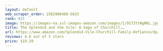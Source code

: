 ```yaml
---
layout: default 
﻿web_scraper_order: 1582906460-5633
rank: #15
image: https://images-na.ssl-images-amazon.com/images/I/9172ttNgNKL.jpg
title: The Splendid and the Vile: A Saga of Churchill,…
url: https://www.amazon.com/Splendid-Vile-Churchill-Family-Defiance/dp/0385348711/ref=zg_mw_books_15?_encoding=UTF8&psc=1&refRID=TBMNK4Y038MCV8ZD423X
reviews: 4.6 out of 5 stars
price: $19.29 
---
```

